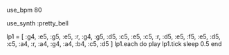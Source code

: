use_bpm 80

use_synth :pretty_bell


lp1 = [ :g4, :e5, :g5, :e5, :r, :g4, :g5, :d5, :c5, :e5, :c5,
        :r, :d5, :e5, :f5, :e5, :d5, :c5, :a4, :r, :a4, :g4, :a4, :b4, :c5, :d5 ]
lp1.each do
  play lp1.tick
  sleep 0.5
end